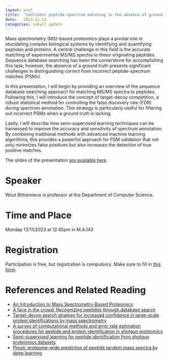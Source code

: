 ```yaml
---
layout: post
title:  "Confident peptide-spectrum matching in the absence of ground truth data"
date:   2023-11-13
categories: jekyll update
---
```


Mass spectrometry (MS)-based proteomics plays a pivotal role in elucidating complex biological systems by identifying and quantifying peptides and proteins. A central challenge in this field is the accurate matching of experimental MS/MS spectra to theior originating peptides. Sequence database searching has been the cornerstone for accomplishing this task; however, the absence of a ground truth presents significant challenges in distinguishing correct from incorrect peptide-spectrum matches (PSMs).

In this presentation, I will begin by providing an overview of the sequence database searching approach for matching MS/MS spectra to peptides. Following this, I will introduce the concept of target-decoy competition, a robust statistical method for controlling the false discovery rate (FDR) during spectrum annotation. This strategy is particularly useful for filtering out incorrect PSMs when a ground truth is lacking.

Lastly, I will describe how semi-supervised learning techniques can be harnessed to improve the accuracy and sensitivity of spectrum annotation. By combining traditional methods with advanced machine learning algorithms, this provides a powerful approach for PSM validation that not only minimizes false positives but also increases the detection of true positive matches.

The slides of the presentation [are available here](/wout23.pdf).

# Speaker
Wout Bittremieux is professor at the Department of Computer Science.

# Time and Place
Monday 13/11/2023 at 12:45pm in M.A.143

# Registration
Participation is free, but registration is compulsory.
Make sure to fill in [this form](https://forms.gle/Rr8GhMXtmWJZ2Yq28).

# References and Related Reading
* [An Introduction to Mass Spectrometry-Based Proteomics](https://pubs.acs.org/doi/10.1021/acs.jproteome.2c00838)
* [A face in the crowd: Recognizing peptides through database search](https://www.mcponline.org/article/S1535-9476(20)30092-X/fulltext)
* [Target-decoy search strategy for increased confidence in large-scale protein identifications by mass spectrometry](https://www.nature.com/articles/nmeth1019)
* [A survey of computational methods and error rate estimation procedures for peptide and protein identification in shotgun proteomics](https://www.sciencedirect.com/science/article/abs/pii/S1874391910002496)
* [Semi-supervised learning for peptide identification from shotgun proteomics datasets](https://www.nature.com/articles/nmeth1113)
* [Prosit: proteome-wide prediction of peptide tandem mass spectra by deep learning](https://www.nature.com/articles/s41592-019-0426-7)

